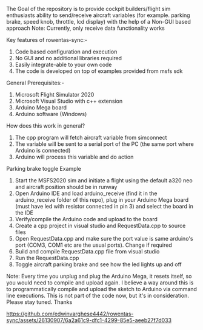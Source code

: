 The Goal of the repository is to provide cockpit builders/flight sim enthusiasts ability to send/receive aircraft variables (for example. parking brake, speed knob, throttle, lcd display) with the help of a Non-GUI based approach
Note: Currently, only receive data functionality works

Key features of rowentas-sync:-
1. Code based configuration and execution
2. No GUI and no additional libraries required
3. Easily integrate-able to your own code
4. The code is developed on top of examples provided from msfs sdk

General Prerequisites:-
1. Microsoft Flight Simulator 2020
2. Microsoft Visual Studio with c++ extension
3. Arduino Mega board
4. Arduino software (Windows)

How does this work in general?
1. The cpp program will fetch aircraft variable from simconnect
2. The variable will be sent to a serial port of the PC (the same port where Arduino is connected)
3. Arduino will process this variable and do action

Parking brake toggle Example
1. Start the MSFS2020 sim and initiate a flight using the default a320 neo and aircraft position should be in runway 
2. Open Arduino IDE and load arduino_receive (find it in the arduino_receive folder of this repo), plug in your Arduino Mega board (must have led with resistor connected in pin 3) and select the board in the IDE
3. Verify/compile the Arduino code and upload to the board
4. Create a cpp project in visual studio and RequestData.cpp to source files
5. Open RequestData.cpp and make sure the port value is same arduino's port (COM3, COM1 etc are the usual ports). Change if required
6. Build and compile RequestData.cpp file from visual studio
7. Run the RequestData.cpp
8. Toggle aircraft parking brake and see how the led lights up and off

Note: Every time you unplug and plug the Arduino Mega, it resets itself, so you would need to compile and upload again. I believe a way around this is to programmatically compile and upload the sketch to Arduino via command line executions. This is not part of the code now, but it's in consideration. Please stay tuned. Thanks



https://github.com/edwinvarghese4442/rowentas-sync/assets/26130907/6a2a61c9-dfc1-4299-85e5-aeeb27f7d033

